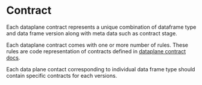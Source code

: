# Contract

Each dataplane contract represents a unique combination of dataframe type and data frame version along with meta data such as contract stage.

Each dataplane contract comes with one or more number of rules. These rules are code representation of contracts defined in [dataplane contract docs](https://grafana.com/developers/dataplane).

Each data plane contact corresponding to individual data frame type should contain specific contracts for each versions.

